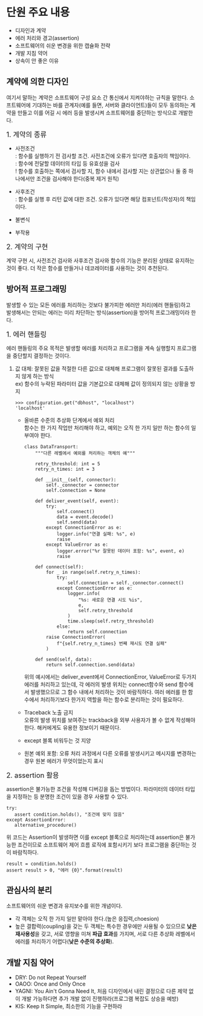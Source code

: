 # 단원 주요 내용
- 디자인과 계약
- 에러 처리와 경고(assertion)
- 소프트웨어의 쉬운 변경을 위한 캡슐화 전략
- 개발 지침 약어
- 상속이 안 좋은 이유

## 계약에 의한 디자인
여기서 말하는 계약은 소프트웨어 구성 요소 간 통신에서 지켜야하는 규칙을 말한다. 소프트웨어에 기대하는 바를 관계자(예를 들면, 서버와 클라이언트)들이 모두 동의하는 계약을 만들고 이를 어길 시 에러 등을 발생시켜 소프트웨어를 중단하는 방식으로 개발한다.  
  
<span style="font-size:130%"> 1. 계약의 종류  <span>
   * 사전조건  
    : 함수를 실행하기 전 검사할 조건. 사전조건에 오류가 있다면 호출자의 책임이다.  
    : 함수에 전달할 데이터의 타입 등 유효성을 검사  
    ! 함수를 호출하는 쪽에서 검사할 지, 함수 내에서 검사할 지는 상관없으나 둘 중 하나에서만 조건을 검사해야 한다(중복 제거 원칙)  

   * 사후조건  
    : 함수를 실행 후 리턴 값에 대한 조건. 오류가 있다면 해당 컴포넌트(작성자)의 책임이다.  
   * 불변식
   * 부작용  

<span style="font-size:130%"> 2. 계약의 구현  <span>
  
계약 구현 시, 사전조건 검사와 사후조건 검사와 함수의 기능은 분리된 상태로 유지하는 것이 좋다. 더 작은 함수를 만들거나 데코레이터를 사용하는 것이 추천된다.

## 방어적 프로그래밍  
발생할 수 있는 모든 에러를 처리하는 것보다 불가피한 에러만 처리(에러 핸들링)하고 발생해서는 안되는 에러는 미리 차단하는 방식(assertion)을 방어적 프로그래밍이라 한다.  

<span style="font-size:130%"> 1. 에러 핸들링 <span>  

에러 핸들링의 주요 목적은 발생할 에러를 처리하고 프로그램을 계속 실행할지 프로그램을 중단할지 결정하는 것이다.  
1. 값 대체: 잘못된 값을 적절한 다른 값으로 대체해 프로그램이 잘못된 결과를 도출하지 않게 하는 방식  
   ex) 함수의 누락된 파라미터 값을 기본값으로 대체해 값이 정의되지 않는 상황을 방지  
   ```
   >>> configuration.get("dbhost", "localhost")
   'localhost'
   ```
   * 올바른 수준의 추상화 단계에서 예외 처리  
      함수는 한 가지 작업만 처리해야 하고, 예외는 오직 한 가지 일만 하는 함수의 일부여야 한다.
      ```
      class DataTransport:
          """다른 레벨에서 예외를 처리하는 객체의 예"""

          retry_threshold: int = 5
          retry_n_times: int = 3

          def __init__(self, connector):
              self._connector = connector
              self.connection = None

          def deliver_event(self, event):
              try:
                  self.connect()
                  data = event.decode()
                  self.send(data)
              except ConnectionError as e:
                  logger.info("연결 실패: %s", e)
                  raise
              except ValueError as e:
                  logger.error("%r 잘못된 데이터 포함: %s", event, e)
                  raise

          def connect(self):
              for _ in range(self.retry_n_times):
                  try:
                      self.connection = self._connector.connect()
                  except ConnectionError as e:
                      logger.info(
                          "%s: 새로운 연결 시도 %is",
                          e,
                          self.retry_threshold
                      )
                      time.sleep(self.retry_threshold)
                  else:
                      return self.connection
              raise ConnectionError(
                  f"{self.retry_n_times} 번째 재시도 연결 실패"
              )

          def send(self, data):
              return self.connection.send(data)
      ```
      
      위의 예시에서는 deliver_event에서 ConnectionError, ValueError로 두가지 에러를 처리하고 있는데, 각 에러의 발생 위치는 connect함수와 send 함수에서 발생했으므로 그 함수 내에서 처리하는 것이 바람직하다. 여러 에러를 한 함수에서 처리하기보다 한가지 역할을 하는 함수로 분리하는 것이 필요하다.  
   * Traceback 노출 금지  
      오류의 발생 위치를 보여주는 trackback을 외부 사용자가 볼 수 없게 작성해야 한다. 해커에게도 유용한 정보이기 때문이다.
   * except 블록 비워두는 것 지양
   * 원본 예외 포함: 오류 처리 과정에서 다른 오류를 발생시키고 메시지를 변경하는 경우 원본 에러가 무엇이었는지 표시

<span style="font-size:130%"> 2. assertion 활용 <span>

assertion은 불가능한 조건을 작성해 디버깅을 돕는 방법이다. 파라미터의 데이터 타입을 지정하는 등 분명한 조건이 있을 경우 사용할 수 있다.  
```
try:
   assert condition.holds(), "조건에 맞지 않음"
except AssertionError:
   alternative_procedure()
```
위 코드는 Assertion이 발생하면 이를 except 블록으로 처리하는데 assertion은 불가능한 조건이므로 소프트웨어 제어 흐름 로직에 포함시키기 보다 프로그램을 중단하는 것이 바람직하다. 
```
result = condition.holds()
assert result > 0, "에러 {0}".format(result)
```

## 관심사의 분리
소프트웨어의 쉬운 변경과 유지보수를 위한 개념이다.
- 각 객체는 오직 한 가지 일만 맡아야 한다.(높은 응집력,choesion)
- 높은 결합력(coupling)을 갖는 두 객체는 특수한 경우에만 사용될 수 있으므로 **낮은 재사용성**을 갖고, 서로 영향을 미쳐 **파급 효과**를 가지며, 서로 다른 추상화 레벨에서 에러를 처리하기 어렵다(**낮은 수준의 추상화**).

## 개발 지침 약어
- DRY: Do not Repeat Yourself
- OAOO: Once and Only Once
- YAGNI: You Ain't Gonna Need It, 처음 디자인에서 내린 결정으로 다른 제약 없이 개발 가능하다면 추가 개발 없이 진행하라(프로그램 복잡도 상승을 예방)
- KIS: Keep It Simple, 최소한의 기능을 구현하라